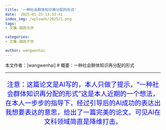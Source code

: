 ```yaml
---
title: '一种社会群体知识再分配的形式'
date:  2025-01-25 13:33:41
index_img: /uploads/2025/1.png
tags:
- 文集-踉跄与世

categories:
- 文集-踉跄于世

author: wangwenhai
---
```

本文作者：[wangwenhai] # 概要：一种社会群体知识再分配的形式
<!-- more -->

---

<div style="text-align:center;font-size:150%; color: blue;">

注意：这篇论文是AI写的，本人只做了提示，“一种社会群体知识再分配的形式”这是本人近期的一个想法，在本人一步步的指导下，经过引导后的AI成功的表达出我想要表达的意思，给出了一篇完美的论文。可见AI在文科领域简直是降维打击。
</div>


<object data="/pdf/2025/1.pdf" type="application/pdf" width="100%" height="877px">
